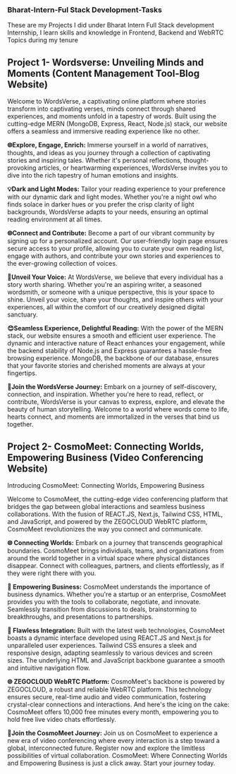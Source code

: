### Bharat-Intern-Ful Stack Development-Tasks
These are my Projects I did under Bharat Intern Full Stack development Internship, I learn skills and knowledge in Frontend, Backend and WebRTC Topics during my tenure

## Project 1- Wordsverse: Unveiling Minds and Moments (Content Management Tool-Blog Website)
Welcome to WordsVerse, a captivating online platform where stories transform into captivating verses, minds connect through shared experiences, and moments unfold in a tapestry of words. Built using the cutting-edge MERN (MongoDB, Express, React, Node.js) stack, our website offers a seamless and immersive reading experience like no other.

**🌐Explore, Engage, Enrich:**
Immerse yourself in a world of narratives, thoughts, and ideas as you journey through a collection of captivating stories and inspiring tales. Whether it's personal reflections, thought-provoking articles, or heartwarming experiences, WordsVerse invites you to dive into the rich tapestry of human emotions and insights.

**💡Dark and Light Modes:**
Tailor your reading experience to your preference with our dynamic dark and light modes. Whether you're a night owl who finds solace in darker hues or you prefer the crisp clarity of light backgrounds, WordsVerse adapts to your needs, ensuring an optimal reading environment at all times.

**🌐Connect and Contribute:**
Become a part of our vibrant community by signing up for a personalized account. Our user-friendly login page ensures secure access to your profile, allowing you to curate your own reading list, engage with authors, and contribute your own stories and experiences to the ever-growing collection of voices.

**🔗Unveil Your Voice:**
At WordsVerse, we believe that every individual has a story worth sharing. Whether you're an aspiring writer, a seasoned wordsmith, or someone with a unique perspective, this is your space to shine. Unveil your voice, share your thoughts, and inspire others with your experiences, all within the comfort of our creatively designed digital sanctuary.

**😊Seamless Experience, Delightful Reading:**
With the power of the MERN stack, our website ensures a smooth and efficient user experience. The dynamic and interactive nature of React enhances your engagement, while the backend stability of Node.js and Express guarantees a hassle-free browsing experience. MongoDB, the backbone of our database, ensures that your favorite stories and cherished moments are always at your fingertips.

**🥰Join the WordsVerse Journey:**
Embark on a journey of self-discovery, connection, and inspiration. Whether you're here to read, reflect, or contribute, WordsVerse is your canvas to express, explore, and elevate the beauty of human storytelling. Welcome to a world where words come to life, hearts connect, and moments are immortalized in the verses that bind us together.

## Project 2- CosmoMeet: Connecting Worlds, Empowering Business (Video Conferencing Website)
Introducing CosmoMeet: Connecting Worlds, Empowering Business

Welcome to CosmoMeet, the cutting-edge video conferencing platform that bridges the gap between global interactions and seamless business collaborations. With the fusion of REACT.JS, Next.js, Tailwind CSS, HTML, and JavaScript, and powered by the ZEGOCLOUD WebRTC platform, CosmoMeet revolutionizes the way you connect and communicate.

**🌐 Connecting Worlds:**
Embark on a journey that transcends geographical boundaries. CosmoMeet brings individuals, teams, and organizations from around the world together in a virtual space where physical distances disappear. Connect with colleagues, partners, and clients effortlessly, as if they were right there with you.

**💼 Empowering Business:**
CosmoMeet understands the importance of business dynamics. Whether you're a startup or an enterprise, CosmoMeet provides you with the tools to collaborate, negotiate, and innovate. Seamlessly transition from discussions to deals, brainstorming to breakthroughs, and presentations to partnerships.

**🔗 Flawless Integration:**
Built with the latest web technologies, CosmoMeet boasts a dynamic interface developed using REACT.JS and Next.js for unparalleled user experiences. Tailwind CSS ensures a sleek and responsive design, adapting seamlessly to various devices and screen sizes. The underlying HTML and JavaScript backbone guarantee a smooth and intuitive navigation flow.

**🌐 ZEGOCLOUD WebRTC Platform:**
CosmoMeet's backbone is powered by ZEGOCLOUD, a robust and reliable WebRTC platform. This technology ensures secure, real-time audio and video communication, fostering crystal-clear connections and interactions. And here's the icing on the cake: CosmoMeet offers 10,000 free minutes every month, empowering you to hold free live video chats effortlessly.

**🥰Join the CosmoMeet Journey:**
Join us on CosmoMeet to experience a new era of video conferencing where every interaction is a step toward a global, interconnected future. Register now and explore the limitless possibilities of virtual collaboration. CosmoMeet: Where Connecting Worlds and Empowering Business is just a click away. Start your journey today.
